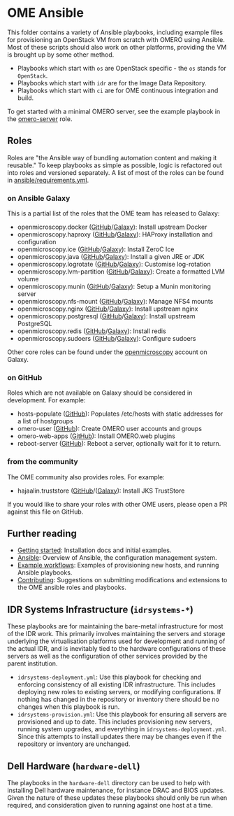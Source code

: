 OME Ansible
===========

This folder contains a variety of Ansible playbooks, including example files for provisioning an OpenStack VM from scratch with OMERO using Ansible.
Most of these scripts should also work on other platforms, providing the VM is brought up by some other method.

- Playbooks which start with `os` are OpenStack specific - the `os` stands for `OpenStack`.
- Playbooks which start with `idr` are for the Image Data Repository.
- Playbooks which start with `ci` are for OME continuous integration and build.

To get started with a minimal OMERO server, see the example playbook in the [omero-server](https://github.com/openmicroscopy/ansible-role-omero-server) role.

Roles
-----

Roles are "the Ansible way of bundling automation content and making it reusable." To keep playbooks
as simple as possible, logic is refactored out into roles and versioned separately. A list of most
of the roles can be found in
[ansible/requirements.yml](https://github.com/openmicroscopy/infrastructure/blob/master/ansible/requirements.yml).

### on Ansible Galaxy ###

This is a partial list of the roles that the OME team has released to Galaxy:

 - openmicroscopy.docker
   ([GitHub](https://github.com/openmicroscopy/ansible-role-docker)/[Galaxy](https://galaxy.ansible.com/openmicroscopy/docker/)):
   Install upstream Docker
 - openmicroscopy.haproxy
   ([GitHub](https://github.com/openmicroscopy/ansible-role-haproxy)/[Galaxy](https://galaxy.ansible.com/openmicroscopy/haproxy/)):
   HAProxy installation and configuration
 - openmicroscopy.ice
   ([GitHub](https://github.com/openmicroscopy/ansible-role-ice)/[Galaxy](https://galaxy.ansible.com/openmicroscopy/ice/)):
   Install ZeroC Ice
 - openmicroscopy.java
   ([GitHub](https://github.com/openmicroscopy/ansible-role-java)/[Galaxy](https://galaxy.ansible.com/openmicroscopy/java/)):
   Install a given JRE or JDK
 - openmicroscopy.logrotate
   ([GitHub](https://github.com/openmicroscopy/ansible-role-logrotate)/[Galaxy](https://galaxy.ansible.com/openmicroscopy/logrotate/)):
   Customise log-rotation
 - openmicroscopy.lvm-partition
   ([GitHub](https://github.com/openmicroscopy/ansible-role-lvm-partition)/[Galaxy](https://galaxy.ansible.com/openmicroscopy/lvm-partition/)):
   Create a formatted LVM volume
 - openmicroscopy.munin
   ([GitHub](https://github.com/openmicroscopy/ansible-role-munin)/[Galaxy](https://galaxy.ansible.com/openmicroscopy/munin/)):
   Setup a Munin monitoring server
 - openmicroscopy.nfs-mount
   ([GitHub](https://github.com/openmicroscopy/ansible-role-nfs-mount)/[Galaxy](https://galaxy.ansible.com/openmicroscopy/nfs-mount/)):
   Manage NFS4 mounts
 - openmicroscopy.nginx
   ([GitHub](https://github.com/openmicroscopy/ansible-role-nginx)/[Galaxy](https://galaxy.ansible.com/openmicroscopy/nginx/)):
   Install upstream nginx
 - openmicroscopy.postgresql
   ([GitHub](https://github.com/openmicroscopy/ansible-role-nginx)/[Galaxy](https://galaxy.ansible.com/openmicroscopy/nginx/)):
   Install upstream PostgreSQL
 - openmicroscopy.redis
   ([GitHub](https://github.com/openmicroscopy/ansible-role-nginx)/[Galaxy](https://galaxy.ansible.com/openmicroscopy/nginx/)):
   Install redis
 - openmicroscopy.sudoers
   ([GitHub](https://github.com/openmicroscopy/ansible-role-nginx)/[Galaxy](https://galaxy.ansible.com/openmicroscopy/nginx/)):
   Configure sudoers

Other core roles can be found under the [openmicroscopy](https://galaxy.ansible.com/openmicroscopy/) account on Galaxy.


### on GitHub ###

Roles which are not available on Galaxy should be considered in development. For example:

 - hosts-populate
   ([GitHub](https://github.com/openmicroscopy/ansible-role-hosts-populate)):
   Populates /etc/hosts with static addresses for a list of hostgroups
 - omero-user
   ([GitHub](https://github.com/openmicroscopy/ansible-role-omero-user)):
   Create OMERO user accounts and groups
 - omero-web-apps
   ([GitHub](https://github.com/openmicroscopy/ansible-role-omero-web-apps)):
   Install OMERO.web plugins
 - reboot-server
   ([GitHub](https://github.com/openmicroscopy/ansible-role-reboot-server)):
   Reboot a server, optionally wait for it to return.

### from the community ###

The OME community also provides roles. For example:

 - hajaalin.truststore
   ([GitHub](https://github.com/hajaalin/ansible-role-truststore)/([Galaxy](https://galaxy.ansible.com/hajaalin/truststore/)):
   Install JKS TrustStore

If you would like to share your roles with other OME users, please open a PR against this file on GitHub.


Further reading
---------------

- [Getting started](../docs/ansible/installation.md): Installation docs and initial examples.
- [Ansible](../docs/ansible/ansible.md): Overview of Ansible, the configuration management system.
- [Example workflows](../docs/ansible/example_workflows.md): Examples of provisioning new hosts, and running Ansible playbooks.
- [Contributing](../docs/ansible/contributing.md): Suggestions on submitting modifications and extensions to the OME ansible roles and playbooks.


IDR Systems Infrastructure (`idrsystems-*`)
-------------------------------------------

These playbooks are for maintaining the bare-metal infrastructure for most of the IDR work.
This primarily involves maintaining the servers and storage underlying the virtualisation platforms used for development and running of the actual IDR, and is inevitably tied to the hardware configurations of these servers as well as the configuration of other services provided by the parent institution.

- `idrsystems-deployment.yml`: Use this playbook for checking and enforcing consistency of all existing IDR infrastructure.
  This includes deploying new roles to existing servers, or modifying configurations.
  If nothing has changed in the repository or inventory there should be no changes when this playbook is run.
- `idrsystems-provision.yml`: Use this playbook for ensuring all servers are provisioned and up to date.
  This includes provisioning new servers, running system upgrades, and everything in `idrsystems-deployment.yml`.
  Since this attempts to install updates there may be changes even if the repository or inventory are unchanged.


Dell Hardware (`hardware-dell`)
-------------------------------

The playbooks in the `hardware-dell` directory can be used to help with installing Dell hardware maintenance, for instance DRAC and BIOS updates.
Given the nature of these updates these playbooks should only be run when required, and consideration given to running against one host at a time.
